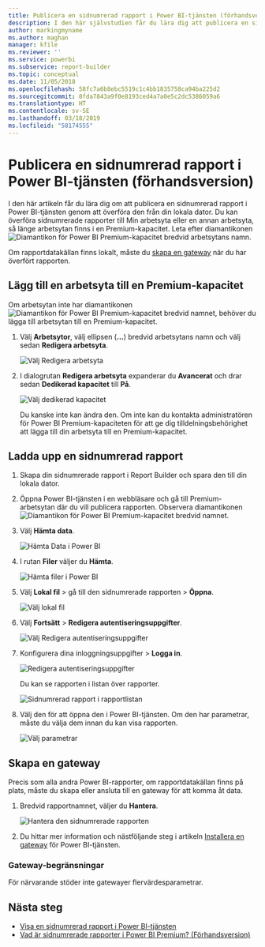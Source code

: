 ```yaml
---
title: Publicera en sidnumrerad rapport i Power BI-tjänsten (förhandsversion)
description: I den här självstudien får du lära dig att publicera en sidnumrerad rapport i Power BI-tjänsten genom att överföra den från din lokala dator.
author: markingmyname
ms.author: maghan
manager: kfile
ms.reviewer: ''
ms.service: powerbi
ms.subservice: report-builder
ms.topic: conceptual
ms.date: 11/05/2018
ms.openlocfilehash: 58fc7a6b8ebc5519c1c4bb1835758ca94ba225d2
ms.sourcegitcommit: 8fda7843a9f0e8193ced4a7a0e5c2dc5386059a6
ms.translationtype: HT
ms.contentlocale: sv-SE
ms.lasthandoff: 03/18/2019
ms.locfileid: "58174555"
---
```

# <a name="publish-a-paginated-report-to-the-power-bi-service-preview"></a>Publicera en sidnumrerad rapport i Power BI-tjänsten (förhandsversion)

I den här artikeln får du lära dig om att publicera en sidnumrerad rapport i Power BI-tjänsten genom att överföra den från din lokala dator. Du kan överföra sidnumrerade rapporter till Min arbetsyta eller en annan arbetsyta, så länge arbetsytan finns i en Premium-kapacitet. Leta efter diamantikonen ![Diamantikon för Power BI Premium-kapacitet](media/paginated-reports-save-to-power-bi-service/premium-diamond.png) bredvid arbetsytans namn. 

Om rapportdatakällan finns lokalt, måste du [skapa en gateway](#create-a-gateway) när du har överfört rapporten.

## <a name="add-a-workspace-to-a-premium-capacity"></a>Lägg till en arbetsyta till en Premium-kapacitet

Om arbetsytan inte har diamantikonen ![Diamantikon för Power BI Premium-kapacitet](media/paginated-reports-save-to-power-bi-service/premium-diamond.png) bredvid namnet, behöver du lägga till arbetsytan till en Premium-kapacitet. 

1. Välj **Arbetsytor**, välj ellipsen (**...**) bredvid arbetsytans namn och välj sedan **Redigera arbetsyta**.

    ![Välj Redigera arbetsyta](media/paginated-reports-save-to-power-bi-service/power-bi-paginated-edit-workspace.png)

1. I dialogrutan **Redigera arbetsyta** expanderar du **Avancerat** och drar sedan **Dedikerad kapacitet** till **På**.

    ![Välj dedikerad kapacitet](media/paginated-reports-save-to-power-bi-service/power-bi-paginated-edit-workspace-dialog.png)

   Du kanske inte kan ändra den. Om inte kan du kontakta administratören för Power BI Premium-kapaciteten för att ge dig tilldelningsbehörighet att lägga till din arbetsyta till en Premium-kapacitet.


## <a name="upload-a-paginated-report"></a>Ladda upp en sidnumrerad rapport

1. Skapa din sidnumrerade rapport i Report Builder och spara den till din lokala dator.

1. Öppna Power BI-tjänsten i en webbläsare och gå till Premium-arbetsytan där du vill publicera rapporten. Observera diamantikonen ![Diamantikon för Power BI Premium-kapacitet](media/paginated-reports-save-to-power-bi-service/premium-diamond.png) bredvid namnet. 

1. Välj **Hämta data**.

    ![Hämta Data i Power BI](media/paginated-reports-save-to-power-bi-service/power-bi-paginated-get-data.png)

1. I rutan **Filer** väljer du **Hämta**.

    ![Hämta filer i Power BI](media/paginated-reports-save-to-power-bi-service/power-bi-paginated-files-get.png)

1. Välj **Lokal fil** > gå till den sidnumrerade rapporten > **Öppna**.

    ![Välj lokal fil](media/paginated-reports-save-to-power-bi-service/power-bi-paginated-local-file.png)

1. Välj **Fortsätt** > **Redigera autentiseringsuppgifter**.

    ![Välj Redigera autentiseringsuppgifter](media/paginated-reports-save-to-power-bi-service/power-bi-paginated-select-edit-credentials.png)

1. Konfigurera dina inloggningsuppgifter > **Logga in**.

    ![Redigera autentiseringsuppgifter](media/paginated-reports-save-to-power-bi-service/power-bi-paginated-credentials.png)

   Du kan se rapporten i listan över rapporter.

    ![Sidnumrerad rapport i rapportlistan](media/paginated-reports-save-to-power-bi-service/power-bi-paginated-wwi-report.png)

1. Välj den för att öppna den i Power BI-tjänsten. Om den har parametrar, måste du välja dem innan du kan visa rapporten.
 
    ![Välj parametrar](media/paginated-reports-save-to-power-bi-service/power-bi-paginated-select-parameters.png)

## <a name="create-a-gateway"></a>Skapa en gateway

Precis som alla andra Power BI-rapporter, om rapportdatakällan finns på plats, måste du skapa eller ansluta till en gateway för att komma åt data.

1. Bredvid rapportnamnet, väljer du **Hantera**.

   ![Hantera den sidnumrerade rapporten](media/paginated-reports-save-to-power-bi-service/power-bi-paginated-manage.png)

1. Du hittar mer information och nästföljande steg i artikeln [Installera en gateway](service-gateway-install.md) för Power BI-tjänsten.

### <a name="gateway-limitations"></a>Gateway-begränsningar

För närvarande stöder inte gatewayer flervärdesparametrar.


## <a name="next-steps"></a>Nästa steg

- [Visa en sidnumrerad rapport i Power BI-tjänsten](paginated-reports-view-power-bi-service.md)
- [Vad är sidnumrerade rapporter i Power BI Premium? (Förhandsversion)](paginated-reports-report-builder-power-bi.md)

